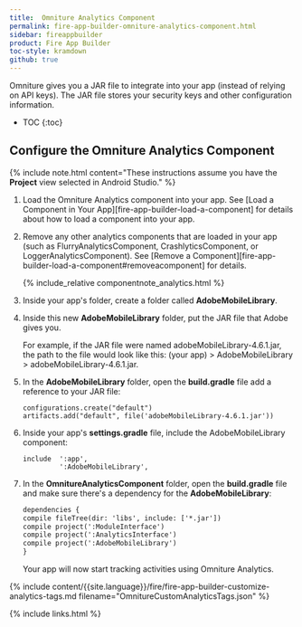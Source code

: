 ```yaml
---
title:  Omniture Analytics Component
permalink: fire-app-builder-omniture-analytics-component.html
sidebar: fireappbuilder
product: Fire App Builder
toc-style: kramdown
github: true
---
```


Omniture gives you a JAR file to integrate into your app (instead of relying on API keys). The JAR file stores your security keys and other configuration information.

* TOC
{:toc}

## Configure the Omniture Analytics Component

{% include note.html content="These instructions assume you have the **Project** view selected in Android Studio." %}

1.  Load the Omniture Analytics component into your app. See [Load a Component in Your App][fire-app-builder-load-a-component] for details about how to load a component into your app.
2. Remove any other analytics components that are loaded in your app (such as FlurryAnalyticsComponent, CrashlyticsComponent, or LoggerAnalyticsComponent). See [Remove a Component][fire-app-builder-load-a-component#removeacomponent] for details.    

    {% include_relative componentnote_analytics.html %}

2.  Inside your app's folder, create a folder called **AdobeMobileLibrary**.
3.  Inside this new **AdobeMobileLibrary** folder, put the JAR file that Adobe gives you.

    For example, if the JAR file were named adobeMobileLibrary-4.6.1.jar, the path to the file would look like this:  (your app) > AdobeMobileLibrary > adobeMobileLibrary-4.6.1.jar.

4.  In the **AdobeMobileLibrary** folder, open the **build.gradle** file  add a reference to your JAR file:

    ```
    configurations.create("default")
    artifacts.add("default", file('adobeMobileLibrary-4.6.1.jar'))
    ```

5.  Inside your app's **settings.gradle** file, include the AdobeMobileLibrary component:

    ```
    include  ':app',
             ':AdobeMobileLibrary',
    ```
6.  In the **OmnitureAnalyticsComponent** folder, open the **build.gradle** file and make sure there's a dependency for the **AdobeMobileLibrary**:

    ```xml
    dependencies {
    compile fileTree(dir: 'libs', include: ['*.jar'])
    compile project(':ModuleInterface')
    compile project(':AnalyticsInterface')
    compile project(':AdobeMobileLibrary')
    }
    ```

    Your app will now start tracking activities using Omniture Analytics.


{% include content/{{site.language}}/fire/fire-app-builder-customize-analytics-tags.md filename="OmnitureCustomAnalyticsTags.json" %}

{% include links.html %}
